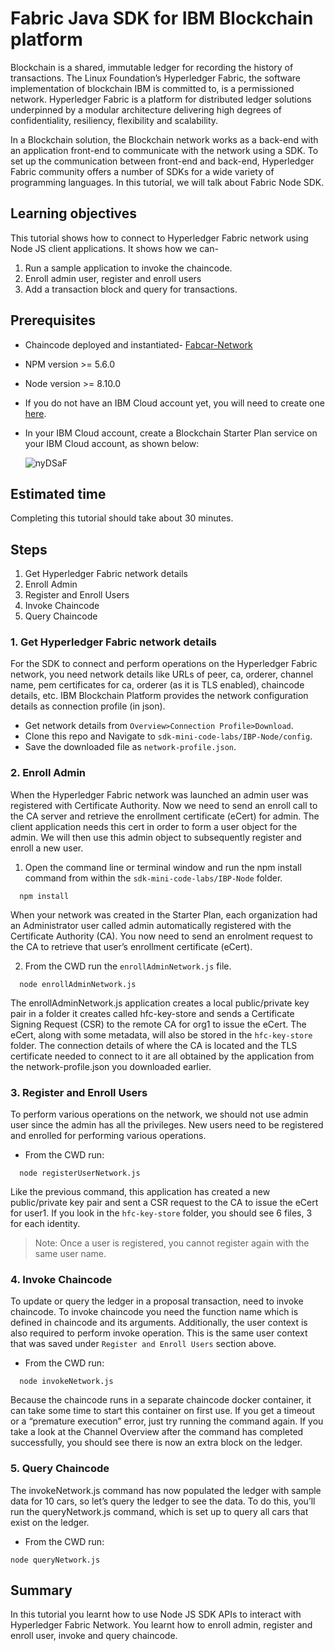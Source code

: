 # Fabric Java SDK for IBM Blockchain platform

Blockchain is a shared, immutable ledger for recording the history of transactions. The Linux Foundation’s Hyperledger Fabric, the software implementation of blockchain IBM is committed to, is a permissioned network. Hyperledger Fabric is a platform for distributed ledger solutions underpinned by a modular architecture delivering high degrees of confidentiality, resiliency, flexibility and scalability.

In a Blockchain solution, the Blockchain network works as a back-end with an application front-end to communicate with the network using a SDK. To set up the communication between front-end and back-end, Hyperledger Fabric community offers a number of SDKs for a wide variety of programming languages. In this tutorial, we will talk about Fabric Node SDK. 



## Learning objectives

This tutorial shows how to connect to Hyperledger Fabric network using Node JS client applications. It shows how we can-
1. Run a sample application to invoke the chaincode.
2. Enroll admin user, register and enroll users
3. Add a transaction block and query for transactions.


## Prerequisites

- Chaincode deployed and instantiated- [Fabcar-Network](https://github.com/hyperledger/fabric-sdk-rest/blob/master/tests/input/src/fabcar/fabcar.go)
- NPM version >= 5.6.0
- Node version >= 8.10.0
- If you do not have an IBM Cloud account yet, you will need to create one [here](https://cloud.ibm.com/resources).
- In your IBM Cloud account, create a Blockchain Starter Plan service on your IBM Cloud account, as shown below:


  ![nyDSaF](https://i.makeagif.com/media/4-11-2018/nyDSaF.gif)


## Estimated time

Completing this tutorial should take about 30 minutes.

## Steps
1. Get Hyperledger Fabric network details
2. Enroll Admin
3. Register and Enroll Users
4. Invoke Chaincode
5. Query Chaincode


### 1. Get Hyperledger Fabric network details

For the SDK to connect and perform operations on the Hyperledger Fabric network, you need network details like URLs of peer, ca, orderer, channel name, pem certificates for ca, orderer (as it is TLS enabled), chaincode details, etc. IBM Blockchain Platform provides the network configuration details as connection profile (in json). 

* Get network details from `Overview>Connection Profile>Download`. 
* Clone this repo and Navigate to `sdk-mini-code-labs/IBP-Node/config`.
* Save the downloaded file as `network-profile.json`.

### 2. Enroll Admin

When the Hyperledger Fabric network was launched an admin user was registered with Certificate Authority. Now we need to send an enroll call to the CA server and retrieve the enrollment certificate (eCert) for admin. The client application needs this cert in order to form a user object for the admin. We will then use this admin object to subsequently register and enroll a new user.

1. Open the command line or terminal window and run the npm install command from within the `sdk-mini-code-labs/IBP-Node` folder.

``` 
  npm install
```

When your network was created in the Starter Plan, each organization had an Administrator user called admin automatically registered with the Certificate Authority (CA). You now need to send an enrolment request to the CA to retrieve that user’s enrollment certificate (eCert).

2. From the CWD run the `enrollAdminNetwork.js` file.

``` 
  node enrollAdminNetwork.js
```

The enrollAdminNetwork.js application creates a local public/private key pair in a folder it creates called hfc-key-store and sends a Certificate Signing Request (CSR) to the remote CA for org1 to issue the eCert. The eCert, along with some metadata, will also be stored in the `hfc-key-store` folder. The connection details of where the CA is located and the TLS certificate needed to connect to it are all obtained by the application from the network-profile.json you downloaded earlier.

### 3. Register and Enroll Users
To perform various operations on the network, we should not use admin user since the admin has all the privileges. New users need to be registered and enrolled for performing various operations. 

* From the CWD run:

```
  node registerUserNetwork.js
```


Like the previous command, this application has created a new public/private key pair and sent a CSR request to the CA to issue the eCert for user1. If you look in the `hfc-key-store` folder, you should see 6 files, 3 for each identity.
> Note: Once a user is registered, you cannot register again with the same user name.

### 4. Invoke Chaincode
 
To update or query the ledger in a proposal transaction, need to invoke chaincode. To invoke chaincode you need the function name which is defined in chaincode and its arguments. Additionally, the user context is also required to perform invoke operation. This is the same user context that was saved under `Register and Enroll Users` section above. 

* From the CWD run:

```
  node invokeNetwork.js
```

Because the chaincode runs in a separate chaincode docker container, it can take some time to start this container on first use. If you get a timeout or a “premature execution” error, just try running the command again. If you take a look at the Channel Overview after the command has completed successfully, you should see there is now an extra block on the ledger.

### 5. Query Chaincode

The invokeNetwork.js command has now populated the ledger with sample data for 10 cars, so let’s query the ledger to see the data. To do this, you’ll run the queryNetwork.js command, which is set up to query all cars that exist on the ledger.

* From the CWD run:

```
node queryNetwork.js
```
## Summary

In this tutorial you learnt how to use Node JS SDK APIs to interact with Hyperledger Fabric Network. You learnt how to enroll admin, register and enroll user, invoke and query chaincode.
